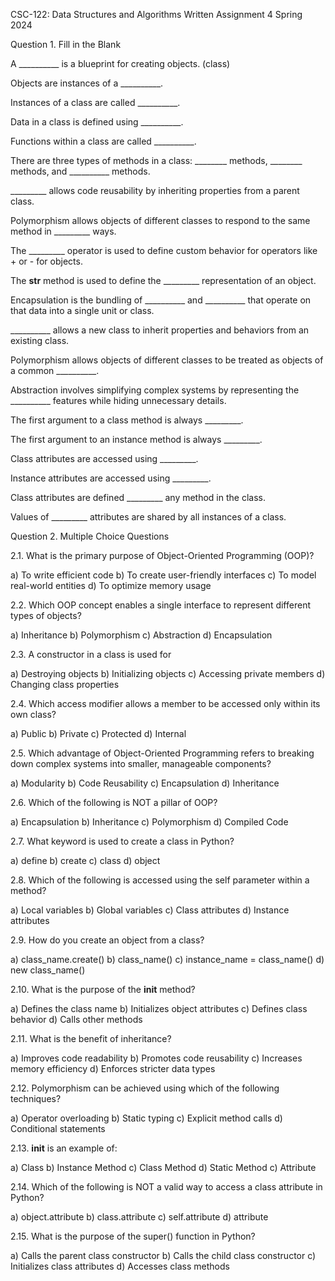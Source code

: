 
CSC-122: Data Structures and Algorithms
Written Assignment 4
Spring 2024

Question 1. Fill in the Blank 

A __________ is a blueprint for creating objects. (class)

Objects are instances of a __________.

Instances of a class are called __________.

Data in a class is defined using __________.

Functions within a class are called __________.

There are three types of methods in a class: ________ methods, ________ methods, and __________ methods.

_________ allows code reusability by inheriting properties from a parent class.


Polymorphism allows objects of different classes to respond to the same method in _________ ways. 


The _________ operator is used to define custom behavior for operators like + or - for objects.  


The __str__ method is used to define the _________ representation of an object.


Encapsulation is the bundling of __________ and __________ that operate on that data into a single unit or class.


__________ allows a new class to inherit properties and behaviors from an existing class.


Polymorphism allows objects of different classes to be treated as objects of a common __________.


Abstraction involves simplifying complex systems by representing the __________ features while hiding unnecessary details. 


The first argument to a class method is always _________.


The first argument to an instance method is always _________.


Class attributes are accessed using  _________. 


Instance attributes are accessed using _________.


Class attributes are defined _________ any method in the class.


Values of _________ attributes are shared by all instances of a class.





Question 2. Multiple Choice Questions


2.1. What is the primary purpose of Object-Oriented Programming (OOP)?


a) To write efficient code
b) To create user-friendly interfaces
c) To model real-world entities
d) To optimize memory usage


2.2. Which OOP concept enables a single interface to represent different types of objects?


a) Inheritance
b) Polymorphism
c) Abstraction
d) Encapsulation


2.3. A constructor in a class is used for


a) Destroying objects
b) Initializing objects
c) Accessing private members
d) Changing class properties


2.4. Which access modifier allows a member to be accessed only within its own class?


a) Public
b) Private
c) Protected
d) Internal


2.5. Which advantage of Object-Oriented Programming refers to breaking down complex systems into smaller, manageable components?


a) Modularity
b) Code Reusability
c) Encapsulation
d) Inheritance


2.6. Which of the following is NOT a pillar of OOP?


a) Encapsulation
b) Inheritance
c) Polymorphism
d) Compiled Code


2.7. What keyword is used to create a class in Python?


a) define
b) create
c) class
d) object


2.8. Which of the following is accessed using the self parameter within a method?


a) Local variables
b) Global variables
c) Class attributes
d) Instance attributes


2.9. How do you create an object from a class?


a) class_name.create()
b) class_name()
c) instance_name = class_name()
d) new class_name()


2.10. What is the purpose of the __init__ method?


a) Defines the class name
b) Initializes object attributes
c) Defines class behavior
d) Calls other methods


2.11. What is the benefit of inheritance?


a) Improves code readability
b) Promotes code reusability
c) Increases memory efficiency
d) Enforces stricter data types


2.12. Polymorphism can be achieved using which of the following techniques?


a) Operator overloading
b) Static typing
c) Explicit method calls
d) Conditional statements


2.13. __init__ is an example of:


a) Class
b) Instance Method
c) Class Method
d) Static Method
c) Attribute


2.14. Which of the following is NOT a valid way to access a class attribute in Python?


a) object.attribute
b) class.attribute
c) self.attribute
d) attribute


2.15. What is the purpose of the super() function in Python?


a) Calls the parent class constructor
b) Calls the child class constructor
c) Initializes class attributes
d) Accesses class methods
